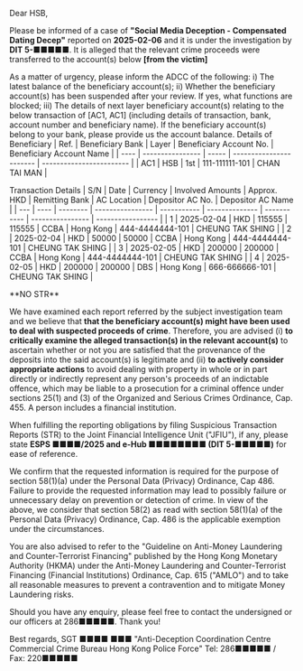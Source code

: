 Dear HSB,

Please be informed of a case of **"Social Media Deception - Compensated Dating Decep"** reported on **2025-02-06** and it is under the investigation by **DIT 5-■■■■■**. It is alleged that the relevant crime proceeds were transferred to the account(s) below **[from the victim]**

As a matter of urgency, please inform the ADCC of the following:
i) The latest balance of the beneficiary account(s);
ii) Whether the beneficiary account(s) has been suspended after your review. If yes, what functions are blocked;
iii) The details of next layer beneficiary account(s) relating to the below transaction of [AC1, AC1] (including details of transaction, bank, account number and beneficiary name). If the beneficiary account(s) belong to your bank, please provide us the account balance.
Details of Beneficiary
| Ref. | Beneficiary Bank | Layer | Beneficiary Account No. | Beneficiary Account Name |
| ---- | ---------------- | ----- | ----------------------- | ------------------------ |
| AC1 | HSB | 1st | 111-111111-101 | CHAN TAI MAN |

Transaction Details
| S/N | Date | Currency | Involved Amounts | Approx. HKD | Remitting Bank | AC Location | Depositor AC No. | Depositor AC Name |
| --- | ---- | -------- | ---------------- | ----------- | -------------- | ----------- | ---------------- | ----------------- |
| 1 | 2025-02-04 | HKD | 115555 | 115555 | CCBA | Hong Kong | 444-4444444-101 | CHEUNG TAK SHING |
| 2 | 2025-02-04 | HKD | 50000 | 50000 | CCBA | Hong Kong | 444-4444444-101 | CHEUNG TAK SHING |
| 3 | 2025-02-05 | HKD | 200000 | 200000 | CCBA | Hong Kong | 444-4444444-101 | CHEUNG TAK SHING |
| 4 | 2025-02-05 | HKD | 200000 | 200000 | DBS | Hong Kong | 666-666666-101 | CHEUNG TAK SHING |

\*\*NO STR\*\*

We have examined each report referred by the subject investigation team and we believe that **that the beneficiary account(s) might have been used to deal with suspected proceeds of crime**. Therefore, you are advised (i) **to critically examine the alleged transaction(s) in the relevant account(s)** to ascertain whether or not you are satisfied that the provenance of the deposits into the said account(s) is legitimate and (ii) **to actively consider appropriate actions** to avoid dealing with property in whole or in part directly or indirectly represent any person's proceeds of an indictable offence, which may be liable to a prosecution for a criminal offence under sections 25(1) and (3) of the Organized and Serious Crimes Ordinance, Cap. 455. A person includes a financial institution.

When fulfilling the reporting obligations by filing Suspicious Transaction Reports (STR) to the Joint Financial Intelligence Unit ("JFIU"), if any, please state **ESPS ■■■■/2025 and e-Hub ■■■■■■■■ (DIT 5-■■■■■)** for ease of reference.

We confirm that the requested information is required for the purpose of section 58(1)(a) under the Personal Data (Privacy) Ordinance, Cap 486. Failure to provide the requested information may lead to possibly failure or unnecessary delay on prevention or detection of crime. In view of the above, we consider that section 58(2) as read with section 58(1)(a) of the Personal Data (Privacy) Ordinance, Cap. 486 is the applicable exemption under the circumstances.

You are also advised to refer to the "Guideline on Anti-Money Laundering and Counter-Terrorist Financing" published by the Hong Kong Monetary Authority (HKMA) under the Anti-Money Laundering and Counter-Terrorist Financing (Financial Institutions) Ordinance, Cap. 615 ("AMLO") and to take all reasonable measures to prevent a contravention and to mitigate Money Laundering risks.

Should you have any enquiry, please feel free to contact the undersigned or our officers at 286■■■■■. Thank you! 

Best regards, 
SGT  ■■■■ ■■■
"Anti-Deception Coordination Centre 
Commercial Crime Bureau 
Hong Kong Police Force"
Tel: 286■■■■■ / Fax: 220■■■■■
